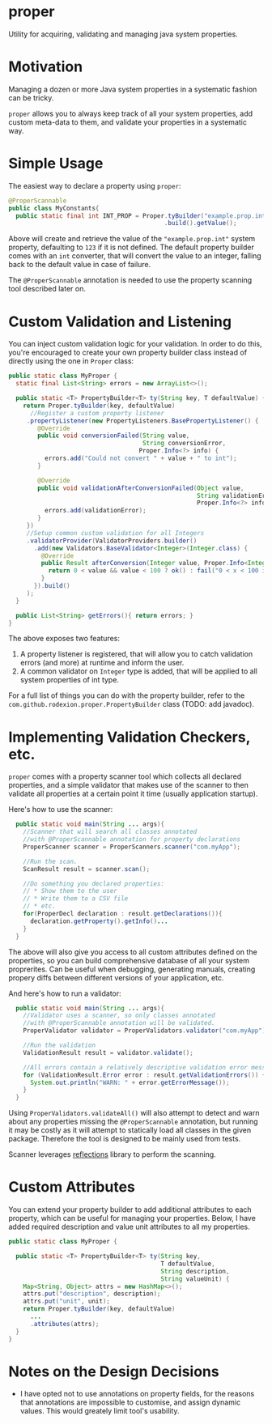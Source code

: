 proper
======

Utility for acquiring, validating and managing java system properties.

Motivation
==========

Managing a dozen or more Java system properties in a systematic fashion 
can be tricky. 

`proper` allows you to always keep track of all your system properties, 
add custom meta-data to them, and validate your properties in a systematic
way.

Simple Usage
============

The easiest way to declare a property using `proper`:

```java
@ProperScannable
public class MyConstants{
  public static final int INT_PROP = Proper.tyBuilder("example.prop.int", 123)
                                           .build().getValue();
```

Above will create and retrieve the value of the `"example.prop.int"` system 
property, defaulting to `123` if it is not defined. The default property 
builder comes with an `int` converter, that will convert the value to 
an integer, falling back to the default value in case of failure.

The `@ProperScannable` annotation is needed to use the property scanning
tool described later on.

Custom Validation and Listening
===============================

You can inject custom validation logic for your validation. In order to
do this, you're encouraged to create your own property builder class instead
of directly using the one in `Proper` class:

```java
public static class MyProper {
  static final List<String> errors = new ArrayList<>();

  public static <T> PropertyBuilder<T> ty(String key, T defaultValue) {
    return Proper.tyBuilder(key, defaultValue)
      //Register a custom property listener
     .propertyListener(new PropertyListeners.BasePropertyListener() {
        @Override
        public void conversionFailed(String value, 
                                     String conversionError, 
                                    Proper.Info<?> info) {
          errors.add("Could not convert " + value + " to int");
        }

        @Override
        public void validationAfterConversionFailed(Object value, 
                                                    String validationError, 
                                                    Proper.Info<?> info) {
          errors.add(validationError);
        }
     })
     //Setup common custom validation for all Integers
     .validatorProvider(ValidatorProviders.builder()
       .add(new Validators.BaseValidator<Integer>(Integer.class) {
         @Override
         public Result afterConversion(Integer value, Proper.Info<Integer> info) {
           return 0 < value && value < 100 ? ok() : fail("0 < x < 100 is not satisfied");
         }
       }).build()
     );
  }

  public List<String> getErrors(){ return errors; }
}
```

The above exposes two features: 

1. A property listener is registered, that will allow you to catch 
   validation errors (and more) at runtime and inform the user.
2. A common validator on `Integer` type is added, that will be 
   applied to all system properties of int type.

For a full list of things you can do with the property builder, refer 
to the `com.github.rodexion.proper.PropertyBuilder` class (TODO: add javadoc).

Implementing Validation Checkers, etc.
======================================

`proper` comes with a property scanner tool which collects all declared 
properties, and a simple validator that makes use of the scanner to then
validate all properties at a certain point it time (usually application startup).

Here's how to use the scanner:

```java
  public static void main(String ... args){
    //Scanner that will search all classes annotated
    //with @ProperScannable annotation for property declarations
    ProperScanner scanner = ProperScanners.scanner("com.myApp");

    //Run the scan.
    ScanResult result = scanner.scan();

    //Do something you declared properties:
    // * Show them to the user
    // * Write them to a CSV file
    // * etc.
    for(ProperDecl declaration : result.getDeclarations()){
      declaration.getProperty().getInfo()...
    }
  }
```

The above will also give you access to all custom attributes
defined on the properties, so you can build comprehensive database of all
your system proprerites. Can be useful when debugging, generating manuals,
creating propery diffs between different versions of your application, etc.

And here's how to run a validator:


```java
  public static void main(String ... args){
    //Validator uses a scanner, so only classes annotated
    //with @ProperScannable annotation will be validated.
    ProperValidator validator = ProperValidators.validator("com.myApp");

    //Run the validation
    ValidationResult result = validator.validate();

    //All errors contain a relatively descriptive validation error message
    for (ValidationResult.Error error : result.getValidationErrors()) {
      System.out.println("WARN: " + error.getErrorMessage());
    }
  }
```

Using `ProperValidators.validateAll()` will also attempt to detect and
warn about any properties missing the `@ProperScannable` annotation, but
running it may be costly as it will attempt to statically load all classes
in the given package. Therefore the tool is designed to be mainly used from tests.

Scanner leverages [reflections](http://code.google.com/p/reflections/ "Reflections") library to perform the scanning.

Custom Attributes
=================

You can extend your property builder to add additional attributes 
to each property, which can be useful for managing your properties. 
Below, I have added required description and value unit attributes 
to all my properties.

```java
public static class MyProper {    

  public static <T> PropertyBuilder<T> ty(String key, 
                                          T defaultValue,
                                          String description,
                                          String valueUnit) {
    Map<String, Object> attrs = new HashMap<>();
    attrs.put("description", description);
    attrs.put("unit", unit);
    return Proper.tyBuilder(key, defaultValue)
      ...
      .attributes(attrs);
  }
}
```


Notes on the Design Decisions
=============================

* I have opted not to use annotations on property fields, for the reasons that annotations are impossible
  to customise, and assign dynamic values. This would greately limit tool's usability.
